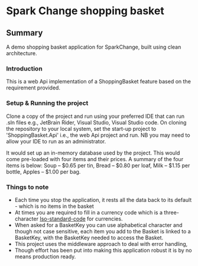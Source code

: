 # Spark Change shopping basket
## Summary
A demo shopping basket application for SparkChange, built using clean architecture.

### Introduction
This is a web Api implementation of a ShoppingBasket feature based on the requirement provided.

### Setup & Running the project
Clone a copy of the project and run using your preferred IDE that can run .sln files
e.g., JetBrain Rider, Visual Studio, Visual Studio code.
On cloning the repository to your local system, set the start-up project to 'ShoppingBasket.Api'
i.e., the web Api project and run. NB you may need to allow your IDE to run as an administrator.

It would set up an in-memory database used by the project. This would come pre-loaded with four items and their prices.
A summary of the four items is below:
Soup – $0.65 per tin, Bread – $0.80 per loaf, Milk – $1.15 per bottle, Apples – $1.00 per bag.

### Things to note
- Each time you stop the application, it rests all the data back to its default - which is no items in the basket
- At times you are required to fill in a currency code which is a three-character [Iso-standard-code](https://en.wikipedia.org/wiki/ISO_4217) for currencies.
- When asked for a BasketKey you can use alphabetical character and though not case sensitive, each item you add to the Basket is 
linked to a BasketKey, with the BasketKey needed to access the Basket.
- This project uses the middleware approach to deal with error handling,
- Though effort has been put into making this application robust it is by no means production ready.
